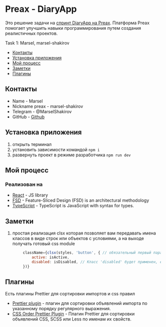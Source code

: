 # Preax - DiaryApp

Это решение задачи на [спринт DiaryApp на Preax](https://preax.ru 'Preax'). Платформа Preax помогает улучшить навыки программирования путем создания реалистичных проектов.

Task 1: Marsel, marsel-shakirov

- [Контакты](#контакты)
- [Установка приложения](#установка-приложения)
- [Мой процесс](#мой-процесс)
- [Заметки](#Заметки)
- [Плагины](#Плагины)

## Контакты

- Name - Marsel
- Nickname preax - marsel-shakirov
- Telegram - @MarselShakirov
- GitHub - [Github](https://github.com/marsel-shakirov)

## Установка приложения

1. открыть терминал
2. установить зависимости командой `npm i`
3. развернуть проект в режиме разработчика `npm run dev`

## Мой процесс

### Реализован на

- [React](https://reactjs.org/) - JS library
- [FSD](https://github.com/feature-sliced) - Feature-Sliced Design (FSD) is an architectural methodology
- [TypeScript](https://www.typescriptlang.org) - TypeScript is JavaScript with syntax for types.

## Заметки

1. простая реализация clsx которая позволяет вам передавать имена классов в виде строк или объектов с условиями, а на выходе получать готовый css module

```jsx
		className={clsx(styles, 'button', { // обязательный первый параметр
			active: isActive,
			disabled: isDisabled, // Класс 'disabled' будет применен, если isDisabled === true
		})}
```

## Плагины

Есть плагины Prettier для сортировки импортов и css правил

- [Prettier plugin](https://www.npmjs.com/package/@trivago/prettier-plugin-sort-imports) - плагин для сортировки объявлений импорта по указанному порядку регулярного выражения.
- [CSS Order Prettier Plugin](https://www.npmjs.com/package/prettier-plugin-css-order) - Плагин Prettier для сортировки объявлений CSS, SCSS или Less по именам их свойств.
